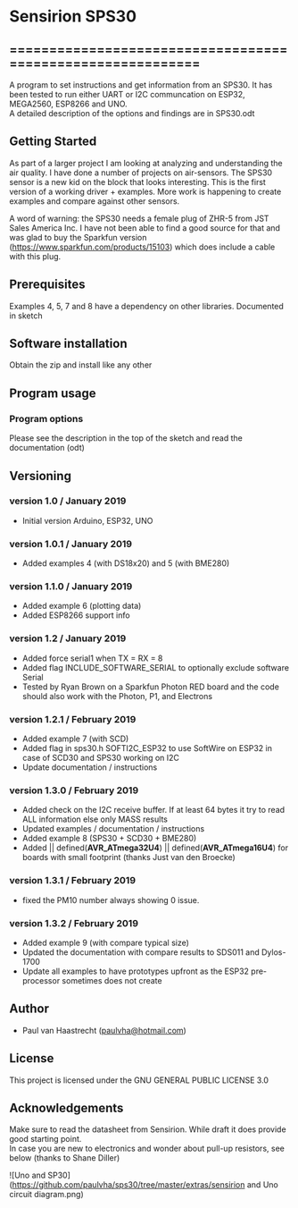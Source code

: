 # Sensirion SPS30

## ===========================================================

A program to set instructions and get information from an SPS30. It has been
tested to run either UART or I2C communcation on ESP32, MEGA2560, ESP8266 and UNO.
<br> A detailed description of the options and findings are in SPS30.odt

## Getting Started
As part of a larger project I am looking at analyzing and understanding the air quality.
I have done a number of projects on air-sensors. The SPS30 sensor is a new kid on the block
that looks interesting. This is the first version of a working driver + examples.
More work is happening to create examples and compare against other sensors.

A word of warning: the SPS30 needs a female plug of ZHR-5 from JST Sales America Inc.
I have not been able to find a good source for that and was glad to buy the Sparkfun version
(https://www.sparkfun.com/products/15103) which does include a cable with this plug.

## Prerequisites
Examples 4, 5, 7 and 8 have a dependency on other libraries. Documented in sketch

## Software installation
Obtain the zip and install like any other

## Program usage
### Program options
Please see the description in the top of the sketch and read the documentation (odt)

## Versioning

### version 1.0 / January 2019
 * Initial version Arduino, ESP32, UNO

### version 1.0.1 / January 2019
 * Added examples 4 (with DS18x20) and 5 (with BME280)

### version 1.1.0 / January 2019
 * Added example 6 (plotting data)
 * Added ESP8266 support info

### version 1.2  / January 2019
 * Added force serial1 when TX = RX = 8
 * Added flag INCLUDE_SOFTWARE_SERIAL to optionally exclude software Serial
 * Tested by Ryan Brown on a Sparkfun Photon RED board and the code should also work with the Photon, P1, and Electrons

### version 1.2.1 / February 2019
 * Added example 7 (with SCD)
 * Added flag in sps30.h SOFTI2C_ESP32 to use SoftWire on ESP32 in case of SCD30 and SPS30 working on I2C
 * Update documentation / instructions

### version 1.3.0 / February 2019
 * Added check on the I2C receive buffer. If at least 64 bytes it try to read ALL information else only MASS results
 * Updated examples / documentation / instructions
 * Added example 8 (SPS30 + SCD30 + BME280)
 * Added || defined(__AVR_ATmega32U4__) || defined(__AVR_ATmega16U4__) for boards with small footprint (thanks Just van den Broecke)

### version 1.3.1 / February 2019
 * fixed the PM10 number always showing 0 issue.

### version 1.3.2 / February 2019
 * Added example 9 (with compare typical size)
 * Updated the documentation with compare results to SDS011 and Dylos-1700
 * Update all examples to have prototypes upfront as the ESP32 pre-processor sometimes does not create

## Author
 * Paul van Haastrecht (paulvha@hotmail.com)

## License
This project is licensed under the GNU GENERAL PUBLIC LICENSE 3.0

## Acknowledgements
Make sure to read the datasheet from Sensirion. While draft it does provide good starting point.<br>
In case you are new to electronics and  wonder about pull-up resistors, see below (thanks to Shane Diller)

![Uno and SP30](https://github.com/paulvha/sps30/tree/master/extras/sensirion and Uno circuit diagram.png)

